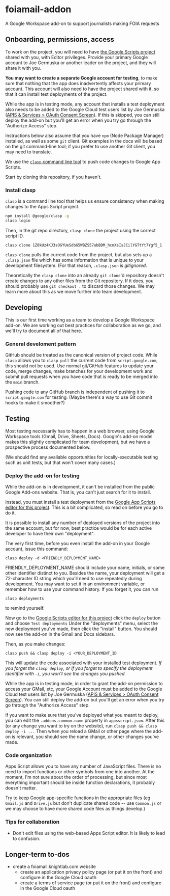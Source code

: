 # foiamail-addon
A Google Workspace add-on to support journalists making FOIA requests


## Onboarding, permissions, access

To work on the project, you will need to have [the Google Scripts project](https://script.google.com/home/projects/1Z0kUz4KJ3sOGYUeSdbG5WBZS57ubBDM_hcmXsIsJCilYGTtYt7Ygf5_1/edit) shared with you, with Editor privileges. Provide your primary Google account to Joe Germuska or another leader on the project, and they will share it with you.

**You may want to create a separate Google account for testing**, to make sure that nothing that the app does inadvertently affects your primary account. This account will also need to have the project shared with it, so that it can install test deployments of the project.

While the app is in testing mode, any account that installs a test deployment also needs to be added to the Google Cloud test users list by Joe Germuska ([APIS & Services > OAuth Consent Screen](https://console.cloud.google.com/auth/audience?project=foiamail-addon)). If this is skipped, you can still deploy the add-on but you'll get an error when you try go through the "Authorize Access" step.

Instructions below also assume that you have `npm` (Node Package Manager) installed, as well as some `git` client. Git examples in the docs will be based on the git command-line tool; if you prefer to use another Git client, you may need to translate.

We use the [`clasp` command line tool](https://developers.google.com/apps-script/guides/clasp) to push code changes to Google App Scripts.

Start by cloning this repository, if you haven't.

### Install clasp
`clasp` is a command line tool that helps us ensure consistency when making changes to the Apps Script project. 

```bash
npm install @google/clasp -g
clasp login
```

Then, in the git repo directory, `clasp clone` the project using the correct script ID.
```
clasp clone 1Z0kUz4KJ3sOGYUeSdbG5WBZS57ubBDM_hcmXsIsJCilYGTtYt7Ygf5_1
```

`clasp clone` pulls the current code from the project, but also sets up a `.clasp.json` file which has some information that is unique to your development filesystem. (For that reason, `.clasp.json` is *gitignored*. 

Theoretically the `clasp clone` into an already `git clone`'d repository doesn't create changes to any other files from the Git repository. If it does, you should probably use `git checkout .` to discard those changes. We may learn more about this as we move further into team development.


## Developing

This is our first time working as a team to develop a Google Workspace add-on. We are working out best practices for collaboration as we go, and we'll try to document all of that here.

### General develoment pattern

GitHub should be treated as the canonical version of project code. While `clasp` allows you to `clasp pull` the current code from `script.google.com`, this should not be used. Use normal git/GitHub features to update your code, merge changes, make branches for your development work and submit pull requests when you have code that is ready to be merged into the `main` branch.

Pushing code to any GitHub branch is independent of pushing it to `script.google.com` for testing. (Maybe there's a way to use Git commit hooks to make it smoother?)

## Testing

Most testing necessarily has to happen in a web browser, using Google Workspace tools (Gmail, Drive, Sheets, Docs). Google's add-on model makes this slightly complicated for team development, but we have a prospective process documented below.

(We should find any available opportunities for locally-executable testing such as unit tests, but that won't cover many cases.) 

### Deploy the add-on for testing

While the add-on is in development, it can't be installed from the public Google Add-ons website. That is, you can't just search for it to install.

Instead, you must install a test deployment from the [Google App Scripts editor for this project](https://script.google.com/home/projects/1Z0kUz4KJ3sOGYUeSdbG5WBZS57ubBDM_hcmXsIsJCilYGTtYt7Ygf5_1/edit). This is a bit complicated, so read on before you go to do it.

It is possible to install any number of deployed versions of the project into the same account, but for now, best practice would be for each active developer to have their own "deployment". 

The very first time, before you even install the add-on in your Google account, issue this command:

```clasp deploy -d <FRIENDLY_DEPLOYMENT_NAME>```

FRIENDLY_DEPLOYMENT_NAME should include your name, initials, or some other identifier distinct to you. Besides the name, your deployment will get a 72-character ID string which you'll need to use repeatedly during development. You may want to set it in an environment variable, or remember how to use your command history. If you forget it, you can run

```clasp deployments```

to remind yourself.

Now go to the [Google Scripts editor for this project](https://script.google.com/home/projects/1Z0kUz4KJ3sOGYUeSdbG5WBZS57ubBDM_hcmXsIsJCilYGTtYt7Ygf5_1/edit)
click the `deploy` button and choose `Test deployments`  Under the "deployments" menu, select the new deployment you've made, then click the "install" button.  You should now see the add-on in the Gmail and Docs sidebars. 

Then, as you make changes:

```clasp push && clasp deploy -i <YOUR_DEPLOYMENT_ID```  

This will update the code associated with your installed test deployment. *If you forget the `clasp deploy`, or if you forget to specify the deployment identifier with `-i`, you won't see the changes you pushed.*    

While the app is in testing mode, in order to grant the add-on permission to access your GMail, etc, your Google Account must be added to the Google Cloud test users list by Joe Germuska ([APIS & Services > OAuth Consent Screen](https://console.cloud.google.com/auth/audience?project=foiamail-addon)). You can still deploy the add-on but you'll get an error when you try go through the "Authorize Access" step.

If you want to make sure that you've deployed what you meant to deploy, you can edit the `.addons.common.name` property in `appsscript.json`. After this (or any change you want to try on the website), run `clasp push && clasp deploy -i ...` Then when you reload a GMail or other page where the add-on is relevant, you should see the name change, or other changes you've made.

### Code organization

Apps Script allows you to have any number of JavaScript files. There is no need to import functions or other symbols from one into another. At the moment, I'm not sure about the order of processing, but since most everything important should be inside function declarations, it probably doesn't matter.

Try to keep Google app-specific functions in the appropriate files (eg `Gmail.js` and `Drive.js` but don't duplicate shared code -- use `Common.js` or we may choose to have more shared code files as things develop.)

### Tips for collaboration

* Don't edit files using the web-based Apps Script editor. It is likely to lead to confusion.

## Longer-term to-dos
* create a foiamail.knightlab.com website
    * create an application privacy policy page (or put it on the front) and configure in the Google Cloud oauth
    * create a terms of service page (or put it on the front) and configure in the Google Cloud oauth
